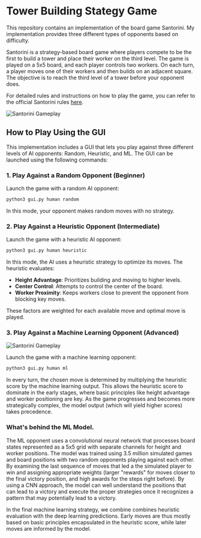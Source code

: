 # Tower Building Stategy Game 

This repository contains an implementation of the board game Santorini. My implementation provides three different types of opponents based on difficulty.

Santorini is a strategy-based board game where players compete to be the first to build a tower and place their worker on the third level. The game is played on a 5x5 board, and each player controls two workers. On each turn, a player moves one of their workers and then builds on an adjacent square. The objective is to reach the third level of a tower before your opponent does.

For detailed rules and instructions on how to play the game, you can refer to the official Santorini rules [here](https://roxley.com/santorini).

![Santorini Gameplay](main_demo.gif)

## How to Play Using the GUI

This implementation includes a GUI that lets you play against three different levels of AI opponents: Random, Heuristic, and ML. The GUI can be launched using the following commands:

### 1. **Play Against a Random Opponent (Beginner)**

Launch the game with a random AI opponent:
```bash
python3 gui.py human random
```
In this mode, your opponent makes random moves with no strategy.

### 2. Play Against a Heuristic Opponent (Intermediate)

Launch the game with a heuristic AI opponent:

```bash
python3 gui.py human heuristic
```

In this mode, the AI uses a heuristic strategy to optimize its moves. The heuristic evaluates:

- **Height Advantage**: Prioritizes building and moving to higher levels.
- **Center Control**: Attempts to control the center of the board.
- **Worker Proximity**: Keeps workers close to prevent the opponent from blocking key moves.

These factors are weighted for each available move and optimal move is played. 

### 3. Play Against a Machine Learning Opponent (Advanced)

![Santorini Gameplay](ml_demo.gif)

Launch the game with a machine learning opponent:

```bash
python3 gui.py human ml
```

In every turn, the chosen move is determined by multiplying the heuristic score by the machine learning output. This allows the heuristic score to dominate in the early stages, where basic principles like height advantage and worker positioning are key. As the game progresses and becomes more strategically complex, the model output (which will yield higher scores) takes precedence.

### What's behind the ML Model.
The ML opponent uses a convolutional neural network that processes board states represented as a 5x5 grid with separate channels for height and worker positions. The model was trained using 3.5  million simulated games and board positions with two random opponents playing against each other. By examining the last sequence of moves that led a the simulated player to win and assigning appropriate weights (larger "rewards" for moves closer to the final victory position, and high awards for the steps right before). By using a CNN approach, the model can well understand the positions that can lead to a victory and execute the proper strategies once it recognizes a pattern that may potentially lead to a victory. 

In the final machine learning strategy, we combine combines heuristic evaluation with the deep learning predictions. Early moves are thus mostly based on basic principles encapsulated in the heuristic score, while later moves are informed by the model.